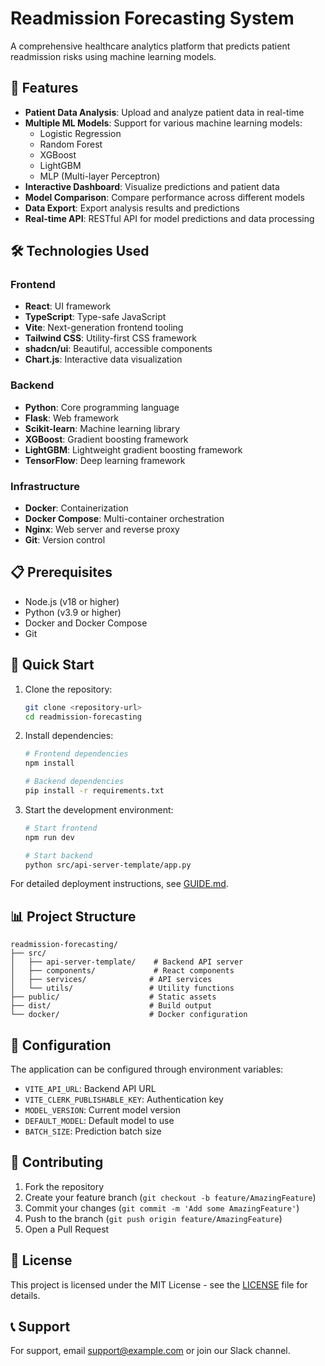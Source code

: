 # Readmission Forecasting System

A comprehensive healthcare analytics platform that predicts patient readmission risks using machine learning models.

## 🚀 Features

- **Patient Data Analysis**: Upload and analyze patient data in real-time
- **Multiple ML Models**: Support for various machine learning models:
  - Logistic Regression
  - Random Forest
  - XGBoost
  - LightGBM
  - MLP (Multi-layer Perceptron)
- **Interactive Dashboard**: Visualize predictions and patient data
- **Model Comparison**: Compare performance across different models
- **Data Export**: Export analysis results and predictions
- **Real-time API**: RESTful API for model predictions and data processing

## 🛠️ Technologies Used

### Frontend
- **React**: UI framework
- **TypeScript**: Type-safe JavaScript
- **Vite**: Next-generation frontend tooling
- **Tailwind CSS**: Utility-first CSS framework
- **shadcn/ui**: Beautiful, accessible components
- **Chart.js**: Interactive data visualization

### Backend
- **Python**: Core programming language
- **Flask**: Web framework
- **Scikit-learn**: Machine learning library
- **XGBoost**: Gradient boosting framework
- **LightGBM**: Lightweight gradient boosting framework
- **TensorFlow**: Deep learning framework

### Infrastructure
- **Docker**: Containerization
- **Docker Compose**: Multi-container orchestration
- **Nginx**: Web server and reverse proxy
- **Git**: Version control

## 📋 Prerequisites

- Node.js (v18 or higher)
- Python (v3.9 or higher)
- Docker and Docker Compose
- Git

## 🚀 Quick Start

1. Clone the repository:
   ```bash
   git clone <repository-url>
   cd readmission-forecasting
   ```

2. Install dependencies:
   ```bash
   # Frontend dependencies
   npm install
   
   # Backend dependencies
   pip install -r requirements.txt
   ```

3. Start the development environment:
   ```bash
   # Start frontend
   npm run dev
   
   # Start backend
   python src/api-server-template/app.py
   ```

For detailed deployment instructions, see [GUIDE.md](GUIDE.md).

## 📊 Project Structure

```
readmission-forecasting/
├── src/
│   ├── api-server-template/    # Backend API server
│   ├── components/             # React components
│   ├── services/              # API services
│   └── utils/                 # Utility functions
├── public/                    # Static assets
├── dist/                      # Build output
└── docker/                    # Docker configuration
```

## 🔧 Configuration

The application can be configured through environment variables:

- `VITE_API_URL`: Backend API URL
- `VITE_CLERK_PUBLISHABLE_KEY`: Authentication key
- `MODEL_VERSION`: Current model version
- `DEFAULT_MODEL`: Default model to use
- `BATCH_SIZE`: Prediction batch size

## 🤝 Contributing

1. Fork the repository
2. Create your feature branch (`git checkout -b feature/AmazingFeature`)
3. Commit your changes (`git commit -m 'Add some AmazingFeature'`)
4. Push to the branch (`git push origin feature/AmazingFeature`)
5. Open a Pull Request

## 📝 License

This project is licensed under the MIT License - see the [LICENSE](LICENSE) file for details.

## 📞 Support

For support, email support@example.com or join our Slack channel.
